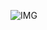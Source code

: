 ![IMG](https://github.com/jef-nunes/publico/blob/main/prototipos/python/screenshot_login_python.png?raw=true)
